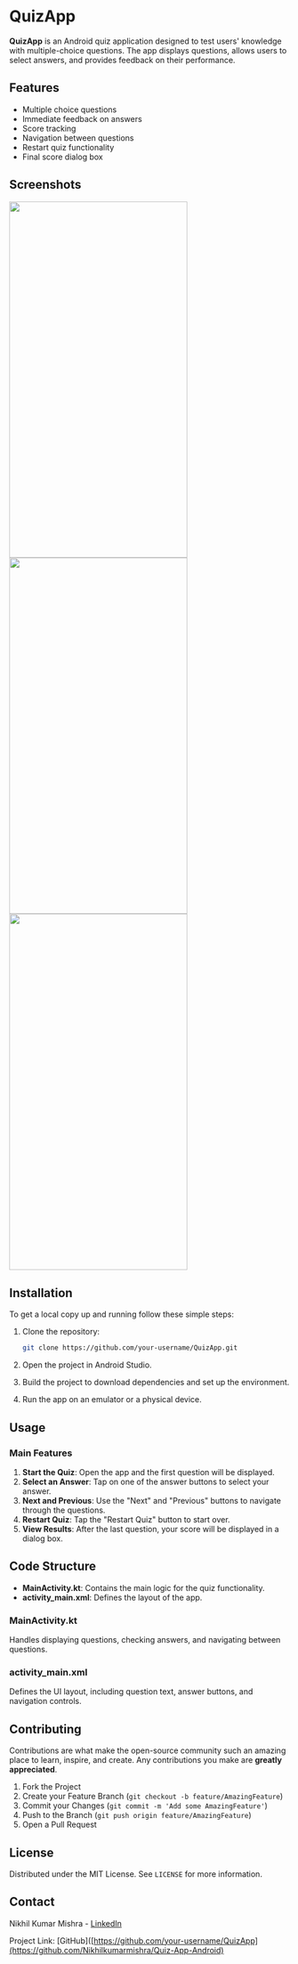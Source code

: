 # QuizApp

**QuizApp** is an Android quiz application designed to test users' knowledge with multiple-choice questions. The app displays questions, allows users to select answers, and provides feedback on their performance.

## Features

- Multiple choice questions
- Immediate feedback on answers
- Score tracking
- Navigation between questions
- Restart quiz functionality
- Final score dialog box

## Screenshots

<img src="https://github.com/Nikhilkumarmishra/Quiz-App-Android/assets/87891556/389be8b0-26d0-4bec-ad9c-6766fc0b9c37" width="320" height="640">
<img src="https://github.com/Nikhilkumarmishra/Quiz-App-Android/assets/87891556/2add57c3-0a61-4f38-8636-f82a26c1cae2" width="320" height="640">
<img src="https://github.com/Nikhilkumarmishra/Quiz-App-Android/assets/87891556/36c2bd32-fffe-43ba-b138-cb8313b04379" width="320" height="640">

## Installation

To get a local copy up and running follow these simple steps:

1. Clone the repository:
    ```sh
    git clone https://github.com/your-username/QuizApp.git
    ```

2. Open the project in Android Studio.

3. Build the project to download dependencies and set up the environment.

4. Run the app on an emulator or a physical device.

## Usage

### Main Features

1. **Start the Quiz**: Open the app and the first question will be displayed.
2. **Select an Answer**: Tap on one of the answer buttons to select your answer.
3. **Next and Previous**: Use the "Next" and "Previous" buttons to navigate through the questions.
4. **Restart Quiz**: Tap the "Restart Quiz" button to start over.
5. **View Results**: After the last question, your score will be displayed in a dialog box.

## Code Structure

- **MainActivity.kt**: Contains the main logic for the quiz functionality.
- **activity_main.xml**: Defines the layout of the app.

### MainActivity.kt

Handles displaying questions, checking answers, and navigating between questions.

### activity_main.xml

Defines the UI layout, including question text, answer buttons, and navigation controls.

## Contributing

Contributions are what make the open-source community such an amazing place to learn, inspire, and create. Any contributions you make are **greatly appreciated**.

1. Fork the Project
2. Create your Feature Branch (`git checkout -b feature/AmazingFeature`)
3. Commit your Changes (`git commit -m 'Add some AmazingFeature'`)
4. Push to the Branch (`git push origin feature/AmazingFeature`)
5. Open a Pull Request

## License

Distributed under the MIT License. See `LICENSE` for more information.

## Contact

Nikhil Kumar Mishra - [LinkedIn](https://www.linkedin.com/in/nikhil-kumar-mishra/)

Project Link: [GitHub]([https://github.com/your-username/QuizApp](https://github.com/Nikhilkumarmishra/Quiz-App-Android)

